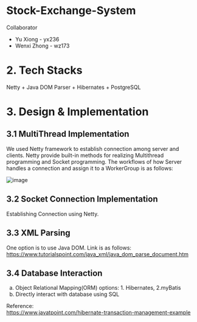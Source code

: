 # Stock-Exchange-System

Collaborator
* Yu Xiong - yx236
* Wenxi Zhong - wz173

# 2. Tech Stacks
Netty + Java DOM Parser + Hibernates + PostgreSQL


# 3. Design & Implementation

## 3.1 MultiThread Implementation
We used Netty framework to establish connection among server and clients. Netty provide built-in methods for realizing Multithread programming and Socket programming. The workflows of how Server handles a connection and assign it to a WorkerGroup is as follows:

![image](https://user-images.githubusercontent.com/101923398/229297448-a59833df-8a37-4160-b260-5099fb20c95f.png)


## 3.2 Socket Connection Implementation
Establishing Connection using Netty.

## 3.3 XML Parsing
One option is to use Java DOM. Link is as follows:     
https://www.tutorialspoint.com/java_xml/java_dom_parse_document.htm


## 3.4 Database Interaction
&nbsp;  a. Object Relational Mapping(ORM) options: 1. Hibernates, 2.myBatis     
&nbsp;  b. Directly interact with database using SQL     

Reference:    
https://www.javatpoint.com/hibernate-transaction-management-example
